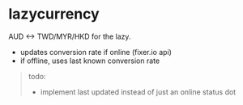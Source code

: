 # lazycurrency

AUD <-> TWD/MYR/HKD for the lazy.
* updates conversion rate if online (fixer.io api)
* if offline, uses last known conversion rate

> todo: 
> * implement last updated instead of just an online status dot
